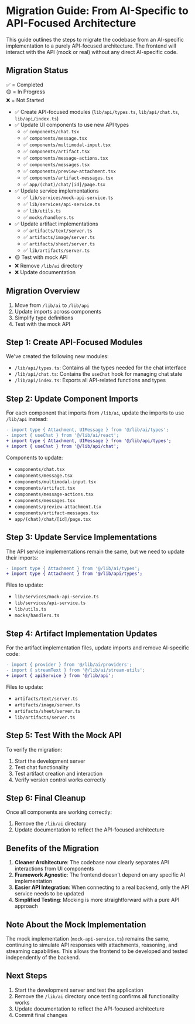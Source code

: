 # Migration Guide: From AI-Specific to API-Focused Architecture

This guide outlines the steps to migrate the codebase from an AI-specific implementation to a purely API-focused architecture. The frontend will interact with the API (mock or real) without any direct AI-specific code.

## Migration Status

✅ = Completed  
🟡 = In Progress  
❌ = Not Started  

- ✅ Create API-focused modules (`lib/api/types.ts`, `lib/api/chat.ts`, `lib/api/index.ts`) 
- ✅ Update UI components to use new API types
  - ✅ `components/chat.tsx`
  - ✅ `components/message.tsx`
  - ✅ `components/multimodal-input.tsx`
  - ✅ `components/artifact.tsx`
  - ✅ `components/message-actions.tsx`
  - ✅ `components/messages.tsx`
  - ✅ `components/preview-attachment.tsx`
  - ✅ `components/artifact-messages.tsx`
  - ✅ `app/(chat)/chat/[id]/page.tsx`
- ✅ Update service implementations
  - ✅ `lib/services/mock-api-service.ts`
  - ✅ `lib/services/api-service.ts`
  - ✅ `lib/utils.ts`
  - ✅ `mocks/handlers.ts`
- ✅ Update artifact implementations
  - ✅ `artifacts/text/server.ts`
  - ✅ `artifacts/image/server.ts`
  - ✅ `artifacts/sheet/server.ts`
  - ✅ `lib/artifacts/server.ts`
- 🟡 Test with mock API
- ❌ Remove `/lib/ai` directory
- ❌ Update documentation

## Migration Overview

1. Move from `/lib/ai` to `/lib/api`
2. Update imports across components
3. Simplify type definitions
4. Test with the mock API

## Step 1: Create API-Focused Modules

We've created the following new modules:

- `/lib/api/types.ts`: Contains all the types needed for the chat interface
- `/lib/api/chat.ts`: Contains the `useChat` hook for managing chat state
- `/lib/api/index.ts`: Exports all API-related functions and types

## Step 2: Update Component Imports

For each component that imports from `/lib/ai`, update the imports to use `/lib/api` instead:

```diff
- import type { Attachment, UIMessage } from '@/lib/ai/types';
- import { useChat } from '@/lib/ai/react';
+ import type { Attachment, UIMessage } from '@/lib/api/types';
+ import { useChat } from '@/lib/api/chat';
```

Components to update:
- `components/chat.tsx`
- `components/message.tsx`
- `components/multimodal-input.tsx`
- `components/artifact.tsx`
- `components/message-actions.tsx`
- `components/messages.tsx`
- `components/preview-attachment.tsx`
- `components/artifact-messages.tsx`
- `app/(chat)/chat/[id]/page.tsx`

## Step 3: Update Service Implementations

The API service implementations remain the same, but we need to update their imports:

```diff
- import type { Attachment } from '@/lib/ai/types';
+ import type { Attachment } from '@/lib/api/types';
```

Files to update:
- `lib/services/mock-api-service.ts`
- `lib/services/api-service.ts`
- `lib/utils.ts`
- `mocks/handlers.ts`

## Step 4: Artifact Implementation Updates

For the artifact implementation files, update imports and remove AI-specific code:

```diff
- import { provider } from '@/lib/ai/providers';
- import { streamText } from '@/lib/ai/stream-utils';
+ import { apiService } from '@/lib/api';
```

Files to update:
- `artifacts/text/server.ts`
- `artifacts/image/server.ts`
- `artifacts/sheet/server.ts`
- `lib/artifacts/server.ts`

## Step 5: Test With the Mock API

To verify the migration:

1. Start the development server
2. Test chat functionality
3. Test artifact creation and interaction
4. Verify version control works correctly

## Step 6: Final Cleanup

Once all components are working correctly:

1. Remove the `/lib/ai` directory
2. Update documentation to reflect the API-focused architecture

## Benefits of the Migration

1. **Cleaner Architecture**: The codebase now clearly separates API interactions from UI components
2. **Framework Agnostic**: The frontend doesn't depend on any specific AI implementation
3. **Easier API Integration**: When connecting to a real backend, only the API service needs to be updated
4. **Simplified Testing**: Mocking is more straightforward with a pure API approach

## Note About the Mock Implementation

The mock implementation (`mock-api-service.ts`) remains the same, continuing to simulate API responses with attachments, reasoning, and streaming capabilities. This allows the frontend to be developed and tested independently of the backend.

## Next Steps

1. Start the development server and test the application
2. Remove the `/lib/ai` directory once testing confirms all functionality works
3. Update documentation to reflect the API-focused architecture
4. Commit final changes 